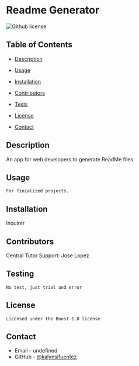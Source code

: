 # Readme Generator
![Github license](https://img.shields.io/badge/license-$(license)-purple.svg)

## Table of Contents
* [Description](#description)
* [Usage](#usage)
* [Installation](#installation)
* [Contributors](#contributing)
* [Tests](#tests)

* [License](#license)

* [Contact](#contact)

## Description

An app for web developers to generate ReadMe files

## Usage

```
For finialized projects.
```

## Installation

Inquirer

## Contributors

Central Tutor Support: Jose Lopez

## Testing

```
No test, just trial and error
```

## License
    
    Licensed under the Boost 1.0 license

## Contact

* Email - undefined
* GitHub - [@kalynsifuentez](https://github.com/@kalynsifuentez/)
